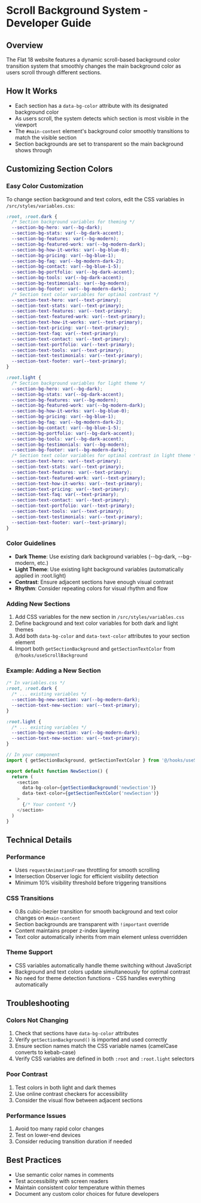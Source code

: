 # Scroll Background System - Developer Guide

## Overview
The Flat 18 website features a dynamic scroll-based background color transition system that smoothly changes the main background color as users scroll through different sections.

## How It Works
- Each section has a `data-bg-color` attribute with its designated background color
- As users scroll, the system detects which section is most visible in the viewport
- The `#main-content` element's background color smoothly transitions to match the visible section
- Section backgrounds are set to transparent so the main background shows through

## Customizing Section Colors

### Easy Color Customization
To change section background and text colors, edit the CSS variables in `/src/styles/variables.css`:

```css
:root, :root.dark {
  /* Section background variables for theming */
  --section-bg-hero: var(--bg-dark);
  --section-bg-stats: var(--bg-dark-accent);
  --section-bg-features: var(--bg-modern);
  --section-bg-featured-work: var(--bg-modern-dark);
  --section-bg-how-it-works: var(--bg-blue-0);
  --section-bg-pricing: var(--bg-blue-1);
  --section-bg-faq: var(--bg-modern-dark-2);
  --section-bg-contact: var(--bg-blue-1-5);
  --section-bg-portfolio: var(--bg-dark-accent);
  --section-bg-tools: var(--bg-dark-accent);
  --section-bg-testimonials: var(--bg-modern);
  --section-bg-footer: var(--bg-modern-dark);
  /* Section text color variables for optimal contrast */
  --section-text-hero: var(--text-primary);
  --section-text-stats: var(--text-primary);
  --section-text-features: var(--text-primary);
  --section-text-featured-work: var(--text-primary);
  --section-text-how-it-works: var(--text-primary);
  --section-text-pricing: var(--text-primary);
  --section-text-faq: var(--text-primary);
  --section-text-contact: var(--text-primary);
  --section-text-portfolio: var(--text-primary);
  --section-text-tools: var(--text-primary);
  --section-text-testimonials: var(--text-primary);
  --section-text-footer: var(--text-primary);
}

:root.light {
  /* Section background variables for light theme */
  --section-bg-hero: var(--bg-dark);
  --section-bg-stats: var(--bg-dark-accent);
  --section-bg-features: var(--bg-modern);
  --section-bg-featured-work: var(--bg-modern-dark);
  --section-bg-how-it-works: var(--bg-blue-0);
  --section-bg-pricing: var(--bg-blue-1);
  --section-bg-faq: var(--bg-modern-dark-2);
  --section-bg-contact: var(--bg-blue-1-5);
  --section-bg-portfolio: var(--bg-dark-accent);
  --section-bg-tools: var(--bg-dark-accent);
  --section-bg-testimonials: var(--bg-modern);
  --section-bg-footer: var(--bg-modern-dark);
  /* Section text color variables for optimal contrast in light theme */
  --section-text-hero: var(--text-primary);
  --section-text-stats: var(--text-primary);
  --section-text-features: var(--text-primary);
  --section-text-featured-work: var(--text-primary);
  --section-text-how-it-works: var(--text-primary);
  --section-text-pricing: var(--text-primary);
  --section-text-faq: var(--text-primary);
  --section-text-contact: var(--text-primary);
  --section-text-portfolio: var(--text-primary);
  --section-text-tools: var(--text-primary);
  --section-text-testimonials: var(--text-primary);
  --section-text-footer: var(--text-primary);
}
```

### Color Guidelines
- **Dark Theme**: Use existing dark background variables (--bg-dark, --bg-modern, etc.)
- **Light Theme**: Use existing light background variables (automatically applied in :root.light)
- **Contrast**: Ensure adjacent sections have enough visual contrast
- **Rhythm**: Consider repeating colors for visual rhythm and flow

### Adding New Sections
1. Add CSS variables for the new section in `/src/styles/variables.css`
2. Define background and text color variables for both dark and light themes
3. Add both `data-bg-color` and `data-text-color` attributes to your section element
4. Import both `getSectionBackground` and `getSectionTextColor` from `@/hooks/useScrollBackground`

### Example: Adding a New Section
```css
/* In variables.css */
:root, :root.dark {
  /* ... existing variables */
  --section-bg-new-section: var(--bg-modern-dark);
  --section-text-new-section: var(--text-primary);
}

:root.light {
  /* ... existing variables */
  --section-bg-new-section: var(--bg-modern-dark);
  --section-text-new-section: var(--text-primary);
}
```

```javascript
// In your component
import { getSectionBackground, getSectionTextColor } from '@/hooks/useScrollBackground'

export default function NewSection() {
  return (
    <section
      data-bg-color={getSectionBackground('newSection')}
      data-text-color={getSectionTextColor('newSection')}
    >
      {/* Your content */}
    </section>
  )
}
```

## Technical Details

### Performance
- Uses `requestAnimationFrame` throttling for smooth scrolling
- Intersection Observer logic for efficient visibility detection
- Minimum 10% visibility threshold before triggering transitions

### CSS Transitions
- 0.8s cubic-bezier transition for smooth background and text color changes on `#main-content`
- Section backgrounds are transparent with `!important` override
- Content maintains proper z-index layering
- Text color automatically inherits from main element unless overridden

### Theme Support
- CSS variables automatically handle theme switching without JavaScript
- Background and text colors update simultaneously for optimal contrast
- No need for theme detection functions - CSS handles everything automatically

## Troubleshooting

### Colors Not Changing
1. Check that sections have `data-bg-color` attributes
2. Verify `getSectionBackground()` is imported and used correctly
3. Ensure section names match the CSS variable names (camelCase converts to kebab-case)
4. Verify CSS variables are defined in both `:root` and `:root.light` selectors

### Poor Contrast
1. Test colors in both light and dark themes
2. Use online contrast checkers for accessibility
3. Consider the visual flow between adjacent sections

### Performance Issues
1. Avoid too many rapid color changes
2. Test on lower-end devices
3. Consider reducing transition duration if needed

## Best Practices
- Use semantic color names in comments
- Test accessibility with screen readers
- Maintain consistent color temperature within themes
- Document any custom color choices for future developers
